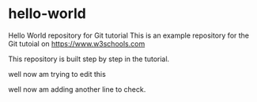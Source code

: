 # hello-world
Hello World repository for Git tutorial
This is an example repository for the Git tutoial on https://www.w3schools.com

This repository is built step by step in the tutorial.

well now am trying to edit this

well now am adding another line to check.
